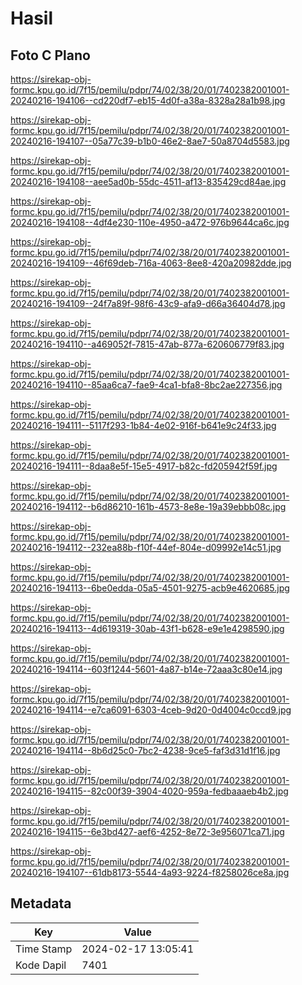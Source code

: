 # Hasil

## Foto C Plano

https://sirekap-obj-formc.kpu.go.id/7f15/pemilu/pdpr/74/02/38/20/01/7402382001001-20240216-194106--cd220df7-eb15-4d0f-a38a-8328a28a1b98.jpg

https://sirekap-obj-formc.kpu.go.id/7f15/pemilu/pdpr/74/02/38/20/01/7402382001001-20240216-194107--05a77c39-b1b0-46e2-8ae7-50a8704d5583.jpg

https://sirekap-obj-formc.kpu.go.id/7f15/pemilu/pdpr/74/02/38/20/01/7402382001001-20240216-194108--aee5ad0b-55dc-4511-af13-835429cd84ae.jpg

https://sirekap-obj-formc.kpu.go.id/7f15/pemilu/pdpr/74/02/38/20/01/7402382001001-20240216-194108--4df4e230-110e-4950-a472-976b9644ca6c.jpg

https://sirekap-obj-formc.kpu.go.id/7f15/pemilu/pdpr/74/02/38/20/01/7402382001001-20240216-194109--46f69deb-716a-4063-8ee8-420a20982dde.jpg

https://sirekap-obj-formc.kpu.go.id/7f15/pemilu/pdpr/74/02/38/20/01/7402382001001-20240216-194109--24f7a89f-98f6-43c9-afa9-d66a36404d78.jpg

https://sirekap-obj-formc.kpu.go.id/7f15/pemilu/pdpr/74/02/38/20/01/7402382001001-20240216-194110--a469052f-7815-47ab-877a-620606779f83.jpg

https://sirekap-obj-formc.kpu.go.id/7f15/pemilu/pdpr/74/02/38/20/01/7402382001001-20240216-194110--85aa6ca7-fae9-4ca1-bfa8-8bc2ae227356.jpg

https://sirekap-obj-formc.kpu.go.id/7f15/pemilu/pdpr/74/02/38/20/01/7402382001001-20240216-194111--5117f293-1b84-4e02-916f-b641e9c24f33.jpg

https://sirekap-obj-formc.kpu.go.id/7f15/pemilu/pdpr/74/02/38/20/01/7402382001001-20240216-194111--8daa8e5f-15e5-4917-b82c-fd205942f59f.jpg

https://sirekap-obj-formc.kpu.go.id/7f15/pemilu/pdpr/74/02/38/20/01/7402382001001-20240216-194112--b6d86210-161b-4573-8e8e-19a39ebbb08c.jpg

https://sirekap-obj-formc.kpu.go.id/7f15/pemilu/pdpr/74/02/38/20/01/7402382001001-20240216-194112--232ea88b-f10f-44ef-804e-d09992e14c51.jpg

https://sirekap-obj-formc.kpu.go.id/7f15/pemilu/pdpr/74/02/38/20/01/7402382001001-20240216-194113--6be0edda-05a5-4501-9275-acb9e4620685.jpg

https://sirekap-obj-formc.kpu.go.id/7f15/pemilu/pdpr/74/02/38/20/01/7402382001001-20240216-194113--4d619319-30ab-43f1-b628-e9e1e4298590.jpg

https://sirekap-obj-formc.kpu.go.id/7f15/pemilu/pdpr/74/02/38/20/01/7402382001001-20240216-194114--603f1244-5601-4a87-b14e-72aaa3c80e14.jpg

https://sirekap-obj-formc.kpu.go.id/7f15/pemilu/pdpr/74/02/38/20/01/7402382001001-20240216-194114--e7ca6091-6303-4ceb-9d20-0d4004c0ccd9.jpg

https://sirekap-obj-formc.kpu.go.id/7f15/pemilu/pdpr/74/02/38/20/01/7402382001001-20240216-194114--8b6d25c0-7bc2-4238-9ce5-faf3d31d1f16.jpg

https://sirekap-obj-formc.kpu.go.id/7f15/pemilu/pdpr/74/02/38/20/01/7402382001001-20240216-194115--82c00f39-3904-4020-959a-fedbaaaeb4b2.jpg

https://sirekap-obj-formc.kpu.go.id/7f15/pemilu/pdpr/74/02/38/20/01/7402382001001-20240216-194115--6e3bd427-aef6-4252-8e72-3e956071ca71.jpg

https://sirekap-obj-formc.kpu.go.id/7f15/pemilu/pdpr/74/02/38/20/01/7402382001001-20240216-194107--61db8173-5544-4a93-9224-f8258026ce8a.jpg


## Metadata

| Key        | Value               |
| ---------- | ------------------- |
| Time Stamp | 2024-02-17 13:05:41 |
| Kode Dapil | 7401                |



